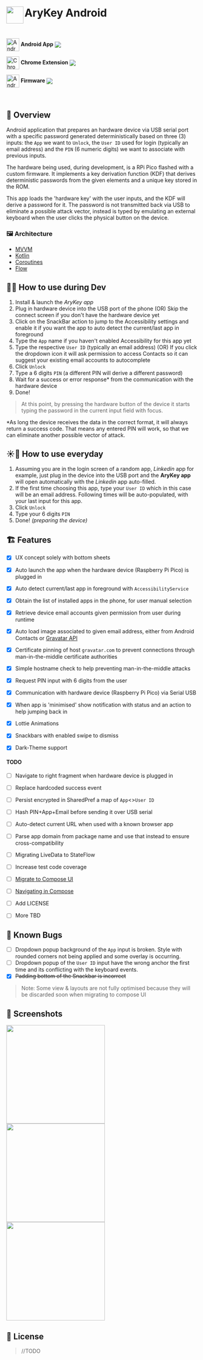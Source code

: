 # <img src="app/src/main/res/mipmap-xxxhdpi/ic_launcher.png" width="45" align="left"> AryKey Android
<br />

[link-android]: https://github.com/ryanamaral/arykey-android 'Version published on Github'
[link-chrome]: https://github.com/ryanamaral/arykey-chrome-extension 'Version published on Github'
[link-firmware]: https://github.com/ryanamaral/arykey-firmware 'Version published on Github'

[<img src="https://raw.githubusercontent.com/ryanamaral/arykey-firmware/dev/assets/android.png" width="34" alt="Android" valign="middle">][link-android] <b>Android App</b> [<img valign="middle" src="https://img.shields.io/badge/v2022.02.21.1-dev-blue">][link-android]

[<img src="https://raw.githubusercontent.com/alrra/browser-logos/90fdf03c/src/chrome/chrome.svg" width="34" alt="Chrome" valign="middle">][link-chrome]  <b>Chrome Extension</b> [<img valign="middle" src="https://img.shields.io/badge/v2022.2.28.1-dev-blue">][link-chrome]

[<img src="https://raw.githubusercontent.com/ryanamaral/arykey-firmware/dev/assets/firmware.png" width="34" alt="Android" valign="middle">][link-firmware] <b>Firmware</b> [<img valign="middle" src="https://img.shields.io/badge/v2022.03.06.1-dev-blue">][link-firmware]

<br />

## 👀 Overview

Android application that prepares an hardware device via USB serial port with a specific password
generated deterministically based on three (3) inputs:
the `App` we want to `Unlock`, the `User ID` used for login (typically an email address)
and the `PIN` (6 numeric digits) we want to associate with previous inputs.

The hardware being used, during development, is a RPi Pico flashed with a custom firmware. It
implements a key derivation function (KDF) that derives deterministic passwords from the given
elements and a unique key stored in the ROM.

This app loads the 'hardware key' with the user inputs, and the KDF will derive a password for it.
The password is not transmitted back via USB to eliminate a possible attack vector, instead is typed
by emulating an external keyboard when the user clicks the physical button on the device.


### 🖼 Architecture

* [MVVM](https://developer.android.com/jetpack/guide)
* [Kotlin](https://kotlinlang.org/)
* [Coroutines](https://github.com/Kotlin/kotlinx.coroutines)
* [Flow](https://kotlinlang.org/docs/flow.html)


## 🌙🔧 How to use during Dev

1. Install & launch the *AryKey app*
2. Plug in hardware device into the USB port of the phone (OR) Skip the connect screen if you don't
   have the hardware device yet
3. Click on the SnackBar action to jump to the Accessibility settings and enable it if you want the
   app to auto detect the current/last app in foreground
4. Type the `App` name if you haven't enabled Accessibility for this app yet
5. Type the respective `User ID` (typically an email address)
   (OR) If you click the dropdown icon it will ask permission to access Contacts so it can suggest
   your existing email accounts to autocomplete
6. Click `Unlock`
7. Type a 6 digits `PIN` (a different PIN will derive a different password)
8. Wait for a success or error response* from the communication with the hardware device
9. Done!

> At this point, by pressing the hardware button of the device it starts typing the password in the current input field with focus.

*As long the device receives the data in the correct format, it will always return a success code.
That means any entered PIN will work, so that we can eliminate another possible vector of attack.


## ☀️🔧 How to use everyday

1. Assuming you are in the login screen of a random app, _Linkedin_ app for example, just plug in
   the device into the USB port and the **AryKey app** will open automatically with the _Linkedin_
   app auto-filled.
2. If the first time choosing this app, type your `User ID` which in this case will be an email
   address. Following times will be auto-populated, with your last input for this app.
3. Click `Unlock`
4. Type your 6 digits `PIN`
5. Done! _(preparing the device)_

## 🏗️ Features

- [x] UX concept solely with bottom sheets
- [x] Auto launch the app when the hardware device (Raspberry Pi Pico) is plugged in
- [x] Auto detect current/last app in foreground with `AccessibilityService`
- [x] Obtain the list of installed apps in the phone, for user manual selection
- [x] Retrieve device email accounts given permission from user during runtime
- [x] Auto load image associated to given email address, either from Android Contacts
  or [Gravatar API](https://en.gravatar.com/site/implement/)
- [x] Certificate pinning of host `gravatar.com` to prevent connections through man-in-the-middle
  certificate authorities
- [x] Simple hostname check to help preventing man-in-the-middle attacks
- [x] Request PIN input with 6 digits from the user
- [x] Communication with hardware device (Raspberry Pi Pico) via Serial USB
- [x] When app is 'minimised' show notification with status and an action to help jumping back in
- [x] Lottie Animations
- [x] Snackbars with enabled swipe to dismiss
- [x] Dark-Theme support


#### TODO

- [ ] Navigate to right fragment when hardware device is plugged in
- [ ] Replace hardcoded success event
- [ ] Persist encrypted in SharedPref a map of `App`<>`User ID`
- [ ] Hash PIN+App+Email before sending it over USB serial
- [ ] Auto-detect current URL when used with a known browser app
- [ ] Parse app domain from package name and use that instead to ensure cross-compatibility
- [ ] Migrating LiveData to StateFlow
- [ ] Increase test code coverage
- [ ] [Migrate to Compose UI](https://developer.android.com/jetpack/compose/interop)
- [ ] [Navigating in Compose](https://commonsware.com/blog/2022/01/22/navigating-compose-criteria.html)
- [ ] Add LICENSE
- [ ] More TBD


## 🐞 Known Bugs

- [ ] Dropdown popup background of the `App` input is broken. Style with rounded corners not being
  applied and some overlay is occurring.
- [ ] Dropdown popup of the `User ID` input have the wrong anchor the first time and its conflicting
  with the keyboard events.
- [x] ~~Padding bottom of the Snackbar is incorrect~~

> Note: Some view & layouts are not fully optimised because they will be discarded soon when migrating to compose UI


## 📸 Screenshots

<img src="https://github.com/ryanamaral/arykey-android/raw/dev/screenshots/main.png" width="260"> <img src="https://github.com/ryanamaral/arykey-android/raw/dev/screenshots/id.png" width="260"> <img src="https://github.com/ryanamaral/arykey-android/raw/dev/screenshots/auth.png" width="260">


## 📄 License

> //TODO
